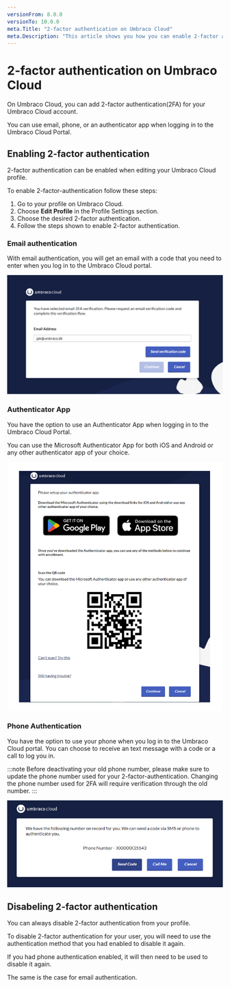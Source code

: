 ```yaml
---
versionFrom: 8.0.0
versionTo: 10.0.0
meta.Title: "2-factor authentication on Umbraco Cloud"
meta.Description: "This article shows you how you can enable 2-factor authentication for when you log in to the Umbraco Cloud Portal."
---
```


# 2-factor authentication on Umbraco Cloud

On Umbraco Cloud, you can add 2-factor authentication(2FA) for your Umbraco Cloud account.

You can use email, phone, or an authenticator app when logging in to the Umbraco Cloud Portal.

## Enabling 2-factor authentication

2-factor authentication can be enabled when editing your Umbraco Cloud profile.

To enable 2-factor-authentication follow these steps:

1. Go to your profile on Umbraco Cloud.
2. Choose **Edit Profile** in the Profile Settings section.
3. Choose the desired 2-factor authentication.
4. Follow the steps shown to enable 2-factor authentication.

### Email authentication

With email authentication, you will get an email with a code that you need to enter when you log in to the Umbraco Cloud portal.

![Email authentication](images/email-auth.png)

### Authenticator App

You have the option to use an Authenticator App when logging in to the Umbraco Cloud Portal.

You can use the Microsoft Authenticator App for both iOS and Android or any other authenticator app of your choice.

![Authenticator app](images/auth-app.png)

### Phone Authentication

You have the option to use your phone when you log in to the Umbraco Cloud portal.
You can choose to receive an text message with a code or a call to log you in.

:::note
Before deactivating your old phone number, please make sure to update the phone number used for your 2-factor-authentication.
Changing the phone number used for 2FA will require verification through the old number.
:::

![Phone authentication](images/Phone-auth.png)

## Disabeling 2-factor authentication

You can always disable 2-factor authentication from your profile.

To disable 2-factor authentication for your user, you will need to use the authentication method that you had enabled to disable it again.

If you had phone authentication enabled, it will then need to be used to disable it again.

The same is the case for email authentication.
